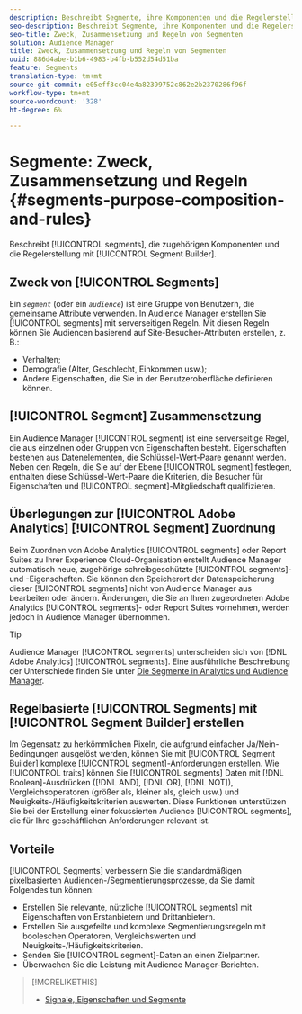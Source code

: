 ```yaml
---
description: Beschreibt Segmente, ihre Komponenten und die Regelerstellung mit dem Segmentaufbau.
seo-description: Beschreibt Segmente, ihre Komponenten und die Regelerstellung mit dem Segmentaufbau.
seo-title: Zweck, Zusammensetzung und Regeln von Segmenten
solution: Audience Manager
title: Zweck, Zusammensetzung und Regeln von Segmenten
uuid: 886d4abe-b1b6-4983-b4fb-b552d54d51ba
feature: Segments
translation-type: tm+mt
source-git-commit: e05eff3cc04e4a82399752c862e2b2370286f96f
workflow-type: tm+mt
source-wordcount: '328'
ht-degree: 6%

---
```



# Segmente: Zweck, Zusammensetzung und Regeln {#segments-purpose-composition-and-rules}

Beschreibt [!UICONTROL segments], die zugehörigen Komponenten und die Regelerstellung mit [!UICONTROL Segment Builder].

## Zweck von [!UICONTROL Segments]

Ein *`segment`* (oder ein *`audience`*) ist eine Gruppe von Benutzern, die gemeinsame Attribute verwenden. In Audience Manager erstellen Sie [!UICONTROL segments] mit serverseitigen Regeln. Mit diesen Regeln können Sie Audiencen basierend auf Site-Besucher-Attributen erstellen, z. B.:

* Verhalten;
* Demografie (Alter, Geschlecht, Einkommen usw.);
* Andere Eigenschaften, die Sie in der Benutzeroberfläche definieren können.

## [!UICONTROL Segment] Zusammensetzung

Ein Audience Manager [!UICONTROL segment] ist eine serverseitige Regel, die aus einzelnen oder Gruppen von Eigenschaften besteht. Eigenschaften bestehen aus Datenelementen, die Schlüssel-Wert-Paare genannt werden. Neben den Regeln, die Sie auf der Ebene [!UICONTROL segment] festlegen, enthalten diese Schlüssel-Wert-Paare die Kriterien, die Besucher für Eigenschaften und [!UICONTROL segment]-Mitgliedschaft qualifizieren.

## Überlegungen zur [!UICONTROL Adobe Analytics] [!UICONTROL Segment] Zuordnung

Beim Zuordnen von Adobe Analytics [!UICONTROL segments] oder Report Suites zu Ihrer Experience Cloud-Organisation erstellt Audience Manager automatisch neue, zugehörige schreibgeschützte [!UICONTROL segments]- und -Eigenschaften. Sie können den Speicherort der Datenspeicherung dieser [!UICONTROL segments] nicht von Audience Manager aus bearbeiten oder ändern. Änderungen, die Sie an Ihren zugeordneten Adobe Analytics [!UICONTROL segments]- oder Report Suites vornehmen, werden jedoch in Audience Manager übernommen.

>[!TIP]
>
>Audience Manager [!UICONTROL segments] unterscheiden sich von [!DNL Adobe Analytics] [!UICONTROL segments]. Eine ausführliche Beschreibung der Unterschiede finden Sie unter [Die Segmente in Analytics und Audience Manager](https://docs.adobe.com/content/help/de-DE/analytics/integration/audience-analytics/audience-analytics-workflow/aam-analytics-segments.html).

## Regelbasierte [!UICONTROL Segments] mit [!UICONTROL Segment Builder] erstellen

Im Gegensatz zu herkömmlichen Pixeln, die aufgrund einfacher Ja/Nein-Bedingungen ausgelöst werden, können Sie mit [!UICONTROL Segment Builder] komplexe [!UICONTROL segment]-Anforderungen erstellen. Wie [!UICONTROL traits] können Sie [!UICONTROL segments] Daten mit [!DNL Boolean]-Ausdrücken ([!DNL AND], [!DNL OR], [!DNL NOT]), Vergleichsoperatoren (größer als, kleiner als, gleich usw.) und Neuigkeits-/Häufigkeitskriterien auswerten. Diese Funktionen unterstützen Sie bei der Erstellung einer fokussierten Audience [!UICONTROL segments], die für Ihre geschäftlichen Anforderungen relevant ist.

## Vorteile

[!UICONTROL Segments] verbessern Sie die standardmäßigen pixelbasierten Audiencen-/Segmentierungsprozesse, da Sie damit Folgendes tun können:

* Erstellen Sie relevante, nützliche [!UICONTROL segments] mit Eigenschaften von Erstanbietern und Drittanbietern.
* Erstellen Sie ausgefeilte und komplexe Segmentierungsregeln mit booleschen Operatoren, Vergleichswerten und Neuigkeits-/Häufigkeitskriterien.
* Senden Sie [!UICONTROL segment]-Daten an einen Zielpartner.
* Überwachen Sie die Leistung mit Audience Manager-Berichten.

>[!MORELIKETHIS]
>
>* [Signale, Eigenschaften und Segmente](../../reference/signal-trait-segment.md)

